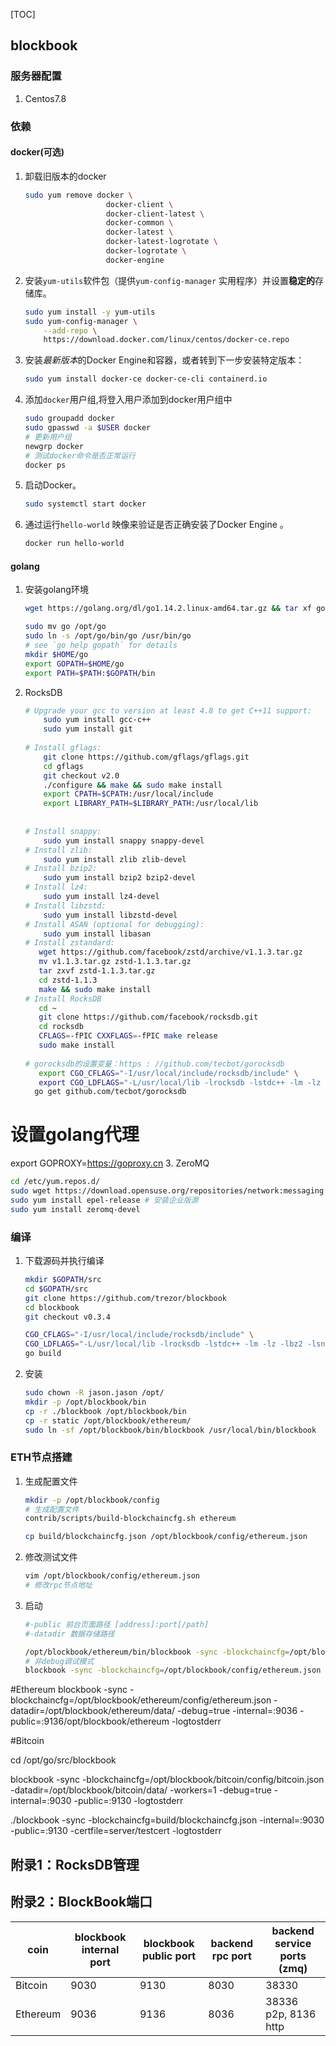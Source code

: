 [TOC]

## blockbook

### 服务器配置

1. Centos7.8

### 依赖

#### docker(可选)

1. 卸载旧版本的docker

   ```bash
   sudo yum remove docker \
                     docker-client \
                     docker-client-latest \
                     docker-common \
                     docker-latest \
                     docker-latest-logrotate \
                     docker-logrotate \
                     docker-engine
   ```

2. 安装`yum-utils`软件包（提供`yum-config-manager` 实用程序）并设置**稳定的**存储库。

   ```bash
   sudo yum install -y yum-utils
   sudo yum-config-manager \
       --add-repo \
       https://download.docker.com/linux/centos/docker-ce.repo
   ```

3. 安装*最新版本*的Docker Engine和容器，或者转到下一步安装特定版本：

   ```bash
   sudo yum install docker-ce docker-ce-cli containerd.io
   ```

   

4. 添加`docker`用户组,将登入用户添加到docker用户组中

   ```bash
   sudo groupadd docker
   sudo gpasswd -a $USER docker
   # 更新用户组
   newgrp docker
   # 测试docker命令是否正常运行
   docker ps
   ```

5. 启动Docker。

   ```bash
   sudo systemctl start docker
   ```

6. 通过运行`hello-world` 映像来验证是否正确安装了Docker Engine 。

   ```bash
   docker run hello-world
   ```

#### golang

1. 安装golang环境

   ```bash
   wget https://golang.org/dl/go1.14.2.linux-amd64.tar.gz && tar xf go1.14.2.lin	ux-amd64.tar.gz
   
   sudo mv go /opt/go
   sudo ln -s /opt/go/bin/go /usr/bin/go
   # see `go help gopath` for details
   mkdir $HOME/go
   export GOPATH=$HOME/go
   export PATH=$PATH:$GOPATH/bin
   ```

   

2. RocksDB

   ```bash
   # Upgrade your gcc to version at least 4.8 to get C++11 support: 
       sudo yum install gcc-c++ 
       sudo yum install git
       
   # Install gflags:
       git clone https://github.com/gflags/gflags.git
       cd gflags
       git checkout v2.0
       ./configure && make && sudo make install
       export CPATH=$CPATH:/usr/local/include
       export LIBRARY_PATH=$LIBRARY_PATH:/usr/local/lib
       
       
   # Install snappy:
       sudo yum install snappy snappy-devel
   # Install zlib:
       sudo yum install zlib zlib-devel
   # Install bzip2:
       sudo yum install bzip2 bzip2-devel
   # Install lz4:
       sudo yum install lz4-devel
   # Install libzstd:
       sudo yum install libzstd-devel
   # Install ASAN (optional for debugging):
       sudo yum install libasan
   # Install zstandard:
      wget https://github.com/facebook/zstd/archive/v1.1.3.tar.gz
      mv v1.1.3.tar.gz zstd-1.1.3.tar.gz
      tar zxvf zstd-1.1.3.tar.gz
      cd zstd-1.1.3
      make && sudo make install 
   # Install RocksDB
      cd ~
      git clone https://github.com/facebook/rocksdb.git
      cd rocksdb
      CFLAGS=-fPIC CXXFLAGS=-fPIC make release
      sudo make install
      
   # gorocksdb的设置变量：https : //github.com/tecbot/gorocksdb
      export CGO_CFLAGS="-I/usr/local/include/rocksdb/include" \
      export CGO_LDFLAGS="-L/usr/local/lib -lrocksdb -lstdc++ -lm -lz -lbz2 -lsnappy -llz4 -lzstd"
     go get github.com/tecbot/gorocksdb
   ```
# 设置golang代理
export GOPROXY=https://goproxy.cn
3. ZeroMQ

   ```bash
   cd /etc/yum.repos.d/
   sudo wget https://download.opensuse.org/repositories/network:messaging:zeromq:release-stable/CentOS_7/network:messaging:zeromq:release-stable.repo
   sudo yum install epel-release # 安装企业版源
   sudo yum install zeromq-devel
   ```

### 编译

1. 下载源码并执行编译

   ```bash
   mkdir $GOPATH/src
   cd $GOPATH/src
   git clone https://github.com/trezor/blockbook
   cd blockbook
   git checkout v0.3.4
   
   CGO_CFLAGS="-I/usr/local/include/rocksdb/include" \
   CGO_LDFLAGS="-L/usr/local/lib -lrocksdb -lstdc++ -lm -lz -lbz2 -lsnappy -llz4 -lzstd -ldl" 
   go build
   ```

   

2. 安装

   ```bash
   sudo chown -R jason.jason /opt/
   mkdir -p /opt/blockbook/bin
   cp -r ./blockbook /opt/blockbook/bin
   cp -r static /opt/blockbook/ethereum/
   sudo ln -sf /opt/blockbook/bin/blockbook /usr/local/bin/blockbook 
   ```

### ETH节点搭建

1. 生成配置文件

   ```bash
   mkdir -p /opt/blockbook/config
   # 生成配置文件
   contrib/scripts/build-blockchaincfg.sh ethereum
   
   cp build/blockchaincfg.json /opt/blockbook/config/ethereum.json
   ```

   

2. 修改测试文件

   ````bash
   vim /opt/blockbook/config/ethereum.json
   # 修改rpc节点地址
   ````

3. 启动

   ```bash
   #-public 前台页面路径 [address]:port[/path] 
   #-datadir 数据存储路径

   /opt/blockbook/ethereum/bin/blockbook -sync -blockchaincfg=/opt/blockbook/ethereum/config/ethereum.json -datadir=/opt/blockbook/ethereum/data/ -debug=true -internal=:9036 -public=:9136 -logtostderr
   # 非debug调试模式
   blockbook -sync -blockchaincfg=/opt/blockbook/config/ethereum.json -datadir=/opt/blockbook/data/ -debug=true -internal=:9036 -public=:9136/opt/blockbook -logtostderr 
   ```
#Ethereum
blockbook -sync -blockchaincfg=/opt/blockbook/ethereum/config/ethereum.json -datadir=/opt/blockbook/ethereum/data/ -debug=true -internal=:9036 -public=:9136/opt/blockbook/ethereum -logtostderr




#Bitcoin

cd /opt/go/src/blockbook

blockbook -sync -blockchaincfg=/opt/blockbook/bitcoin/config/bitcoin.json -datadir=/opt/blockbook/bitcoin/data/ -workers=1 -debug=true -internal=:9030 -public=:9130 -logtostderr 


./blockbook -sync -blockchaincfg=build/blockchaincfg.json -internal=:9030 -public=:9130 -certfile=server/testcert -logtostderr




## 附录1：RocksDB管理

## 附录2：BlockBook端口

| coin     | blockbook internal port | blockbook public port | backend rpc port | backend service ports (zmq) |
| -------- | ----------------------- | --------------------- | ---------------- | --------------------------- |
| Bitcoin  | 9030                    | 9130                  | 8030             | 38330                       |
| Ethereum | 9036                    | 9136                  | 8036             | 38336 p2p, 8136 http        |

